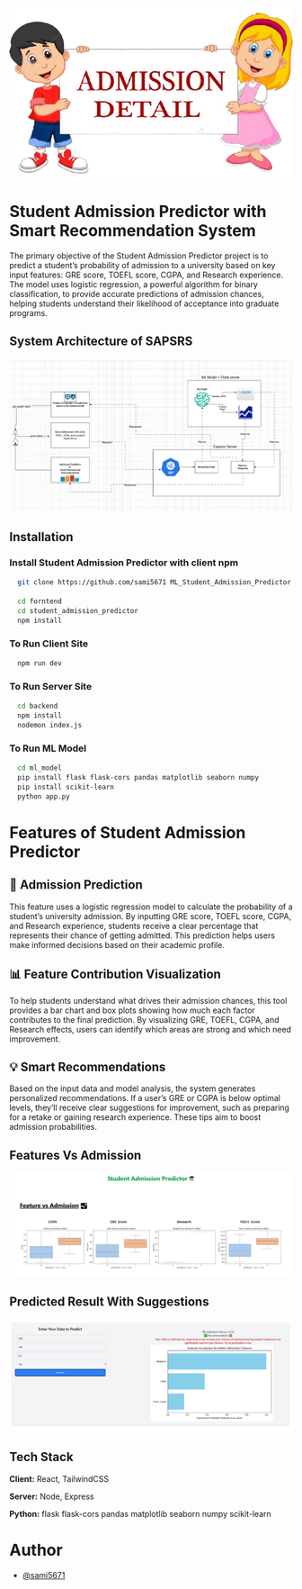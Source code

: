 
![Logo](https://github.com/sami5671/ML_Student_Admission_Predictor/blob/main/frontend/student_admission_predictor/public/logo.png)


# Student Admission Predictor with Smart Recommendation System 

The primary objective of the Student Admission Predictor project is to predict a student’s probability of admission to a university based on key input features: GRE score, TOEFL score, CGPA, and Research experience. The model uses logistic regression, a powerful algorithm for binary classification, to provide accurate predictions of admission chances, helping students understand their likelihood of acceptance into graduate programs. 
## System Architecture of SAPSRS

![App Screenshot](https://github.com/sami5671/ML_Student_Admission_Predictor/blob/main/frontend/student_admission_predictor/public/System%20Diagram.png)
## Installation

### Install Student Admission Predictor with client npm

```bash
  git clone https://github.com/sami5671 ML_Student_Admission_Predictor.git
  
  cd forntend
  cd student_admission_predictor
  npm install 
```

### To Run Client Site

```bash
  npm run dev
```

### To Run Server Site

```bash
  cd backend
  npm install
  nodemon index.js
```

### To Run ML Model

```bash
  cd ml_model
  pip install flask flask-cors pandas matplotlib seaborn numpy
  pip install scikit-learn
  python app.py
```
# Features of Student Admission Predictor
## 🎯 Admission Prediction

This feature uses a logistic regression model to calculate the probability of a student’s university admission. By inputting GRE score, TOEFL score, CGPA, and Research experience, students receive a clear percentage that represents their chance of getting admitted. This prediction helps users make informed decisions based on their academic profile.

## 📊 Feature Contribution Visualization

To help students understand what drives their admission chances, this tool provides a bar chart and box plots showing how much each factor contributes to the final prediction. By visualizing GRE, TOEFL, CGPA, and Research effects, users can identify which areas are strong and which need improvement.

## 💡 Smart Recommendations

Based on the input data and model analysis, the system generates personalized recommendations. If a user’s GRE or CGPA is below optimal levels, they’ll receive clear suggestions for improvement, such as preparing for a retake or gaining research experience. These tips aim to boost admission probabilities.

## Features Vs Admission

![App Screenshot](https://github.com/sami5671/ML_Student_Admission_Predictor/blob/main/frontend/student_admission_predictor/public/feature%20vs%20admission.png)

## Predicted Result With Suggestions

![App Screenshot](https://github.com/sami5671/ML_Student_Admission_Predictor/blob/main/frontend/student_admission_predictor/public/predicted%20result%20and%20suggestion.png)
## Tech Stack

**Client:** React, TailwindCSS

**Server:** Node, Express

**Python:** flask flask-cors pandas matplotlib seaborn numpy scikit-learn

# Author

- [@sami5671](https://www.github.com/sami5671)

